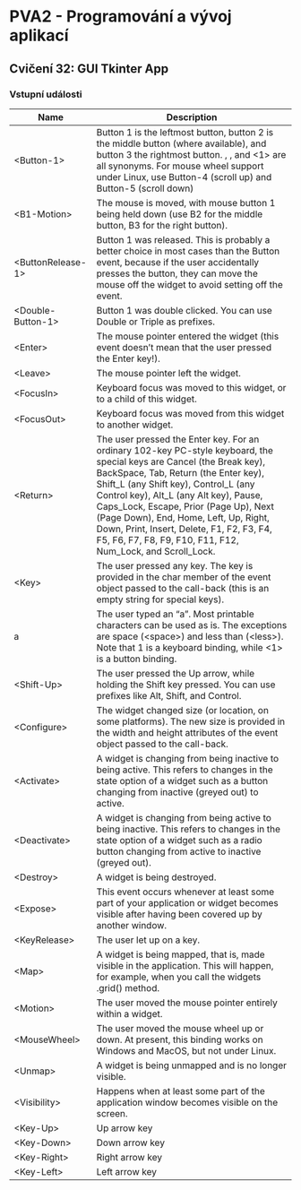 # PVA2 - Programování a vývoj aplikací
## Cvičení 32: GUI Tkinter App

### Vstupní události
 
 Name | Description  
---|---
|\<Button-1>        | Button 1 is the leftmost button, button 2 is the middle button (where available), and button 3 the rightmost button. <Button-1>, <ButtonPress-1>, and <1> are all synonyms. For mouse wheel support under Linux, use Button-4 (scroll up) and Button-5 (scroll down)
|\<B1-Motion>       | The mouse is moved, with mouse button 1 being held down (use B2 for the middle button, B3 for the right button).
|\<ButtonRelease-1> | Button 1 was released. This is probably a better choice in most cases than the Button event, because if the user accidentally presses the button, they can move the mouse off the widget to avoid setting off the event.
|\<Double-Button-1> | Button 1 was double clicked. You can use Double or Triple as prefixes.
|\<Enter>           | The mouse pointer entered the widget (this event doesn’t mean that the user pressed the Enter key!).
|\<Leave>           | The mouse pointer left the widget.
|\<FocusIn>         | Keyboard focus was moved to this widget, or to a child of this widget.
|\<FocusOut>        | Keyboard focus was moved from this widget to another widget.
|\<Return>          | The user pressed the Enter key. For an ordinary 102-key PC-style keyboard, the special keys are Cancel (the Break key), BackSpace, Tab, Return (the Enter key), Shift_L (any Shift key), Control_L (any Control key), Alt_L (any Alt key), Pause, Caps_Lock, Escape, Prior (Page Up), Next (Page Down), End, Home, Left, Up, Right, Down, Print, Insert, Delete, F1, F2, F3, F4, F5, F6, F7, F8, F9, F10, F11, F12, Num_Lock, and Scroll_Lock.
|\<Key>             | The user pressed any key. The key is provided in the char member of the event object passed to the call-back (this is an empty string for special keys).
| a                 | The user typed an “a”. Most printable characters can be used as is. The exceptions are space (\<space>) and less than (\<less>). Note that 1 is a keyboard binding, while <1> is a button binding.
|\<Shift-Up>        | The user pressed the Up arrow, while holding the Shift key pressed. You can use prefixes like Alt, Shift, and Control.
|\<Configure>       | The widget changed size (or location, on some platforms). The new size is provided in the width and height attributes of the event object passed to the call-back.
|\<Activate>        | A widget is changing from being inactive to being active. This refers to changes in the state option of a widget such as a button changing from inactive (greyed out) to active.
|\<Deactivate>      | A widget is changing from being active to being inactive. This refers to changes in the state option of a widget such as a radio button changing from active to inactive (greyed out).
|\<Destroy>         | A widget is being destroyed.
|\<Expose>          | This event occurs whenever at least some part of your application or widget becomes visible after having been covered up by another window.
|\<KeyRelease>      | The user let up on a key.
|\<Map>             | A widget is being mapped, that is, made visible in the application. This will happen, for example, when you call the widgets .grid() method.
|\<Motion>          | The user moved the mouse pointer entirely within a widget.
|\<MouseWheel>      | The user moved the mouse wheel up or down. At present, this binding works on Windows and MacOS, but not under Linux.
|\<Unmap>           | A widget is being unmapped and is no longer visible.
|\<Visibility>      | Happens when at least some part of the application window becomes visible on the screen.
|\<Key-Up>          | Up arrow key
|\<Key-Down>        | Down arrow key
|\<Key-Right>       | Right arrow key
|\<Key-Left>        | Left arrow key
